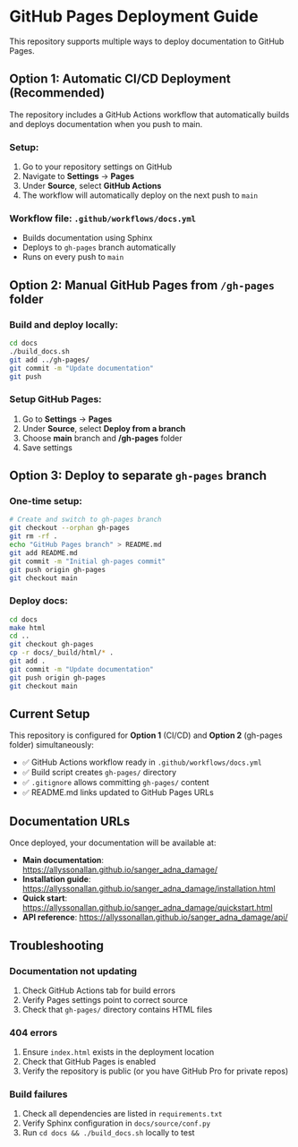 # GitHub Pages Deployment Guide

This repository supports multiple ways to deploy documentation to GitHub Pages.

## Option 1: Automatic CI/CD Deployment (Recommended)

The repository includes a GitHub Actions workflow that automatically builds and deploys documentation when you push to main.

### Setup:
1. Go to your repository settings on GitHub
2. Navigate to **Settings** → **Pages**
3. Under **Source**, select **GitHub Actions**
4. The workflow will automatically deploy on the next push to `main`

### Workflow file: `.github/workflows/docs.yml`
- Builds documentation using Sphinx
- Deploys to `gh-pages` branch automatically
- Runs on every push to `main`

## Option 2: Manual GitHub Pages from `/gh-pages` folder

### Build and deploy locally:
```bash
cd docs
./build_docs.sh
git add ../gh-pages/
git commit -m "Update documentation"
git push
```

### Setup GitHub Pages:
1. Go to **Settings** → **Pages**
2. Under **Source**, select **Deploy from a branch**
3. Choose **main** branch and **/gh-pages** folder
4. Save settings

## Option 3: Deploy to separate `gh-pages` branch

### One-time setup:
```bash
# Create and switch to gh-pages branch
git checkout --orphan gh-pages
git rm -rf .
echo "GitHub Pages branch" > README.md
git add README.md
git commit -m "Initial gh-pages commit"
git push origin gh-pages
git checkout main
```

### Deploy docs:
```bash
cd docs
make html
cd ..
git checkout gh-pages
cp -r docs/_build/html/* .
git add .
git commit -m "Update documentation"
git push origin gh-pages
git checkout main
```

## Current Setup

This repository is configured for **Option 1** (CI/CD) and **Option 2** (gh-pages folder) simultaneously:

- ✅ GitHub Actions workflow ready in `.github/workflows/docs.yml`
- ✅ Build script creates `gh-pages/` directory
- ✅ `.gitignore` allows committing `gh-pages/` content
- ✅ README.md links updated to GitHub Pages URLs

## Documentation URLs

Once deployed, your documentation will be available at:
- **Main documentation**: https://allyssonallan.github.io/sanger_adna_damage/
- **Installation guide**: https://allyssonallan.github.io/sanger_adna_damage/installation.html
- **Quick start**: https://allyssonallan.github.io/sanger_adna_damage/quickstart.html
- **API reference**: https://allyssonallan.github.io/sanger_adna_damage/api/

## Troubleshooting

### Documentation not updating
1. Check GitHub Actions tab for build errors
2. Verify Pages settings point to correct source
3. Check that `gh-pages/` directory contains HTML files

### 404 errors
1. Ensure `index.html` exists in the deployment location
2. Check that GitHub Pages is enabled
3. Verify the repository is public (or you have GitHub Pro for private repos)

### Build failures
1. Check all dependencies are listed in `requirements.txt`
2. Verify Sphinx configuration in `docs/source/conf.py`
3. Run `cd docs && ./build_docs.sh` locally to test
